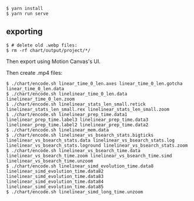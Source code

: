     $ yarn install
    $ yarn run serve

## exporting

    $ # delete old .webp files:
    $ rm -rf chart/output/project/*/

Then export using Motion Canvas's UI.

Then create .mp4 files:

    $ ./chart/encode.sh linear_time_0_len.axes linear_time_0_len.gotcha linear_time_0_len.data
    $ ./chart/encode.sh linelinear_time_0_len.data linelinear_time_0_len.zoom
    $ ./chart/encode.sh linelinear_stats_len_small.retick linelinear_stats_len_small.rex linelinear_stats_len_small.zoom
    $ ./chart/encode.sh linelinear_prep_time.data1 linelinear_prep_time.label3 linelinear_prep_time.data3 linelinear_prep_time.label2 linelinear_prep_time.data2
    $ ./chart/encode.sh linelinear_mem.data
    $ ./chart/encode.sh linelinear_vs_bsearch_stats.bigticks linelinear_vs_bsearch_stats.data linelinear_vs_bsearch_stats.log linelinear_vs_bsearch_stats.loground linelinear_vs_bsearch_stats.zoom
    $ ./chart/encode.sh linelinear_vs_bsearch_time.data linelinear_vs_bsearch_time.zoom linelinear_vs_bsearch_time.simd linelinear_vs_bsearch_time.unzoom
    $ ./chart/encode.sh linelinear_simd_evolution_time.data8 linelinear_simd_evolution_time.data82 linelinear_simd_evolution_time.data83 linelinear_simd_evolution_time.data84 linelinear_simd_evolution_time.data85
    $ ./chart/encode.sh linelinear_simd_long_time.unzoom
